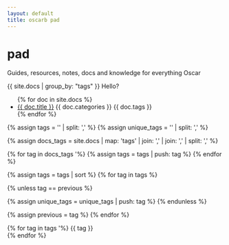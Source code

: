 ```yaml
---
layout: default
title: oscarb pad
---
```


# pad
Guides, resources, notes, docs and knowledge for everything Oscar 

{{ site.docs | group_by: "tags" }} Hello?

<ul>
{% for doc in site.docs %}
<li><a href=".{{ doc.url }}">{{ doc.title }}</a> {{ doc.categories }} {{ doc.tags }}
</li>
{% endfor %}
</ul>

<!-- Create empty arrays -->
{% assign tags = '' | split: ',' %}
{% assign unique_tags = '' | split: ',' %}

<!-- Map and flatten -->
{% assign docs_tags =  site.docs | map: 'tags' | join: ',' | join: ',' | split: ',' %}

<!-- Push to tags -->
{% for tag in docs_tags '%}
  {% assign tags = tags | push: tag %}
{% endfor %}

<!-- Uniq -->
{% assign tags = tags | sort %}
{% for tag in tags %}

<!-- If not equal to previous then it must be unique as sorted -->
{% unless tag == previous %}

<!-- Push to unique_tags -->
{% assign unique_tags = unique_tags | push: tag %}
{% endunless %}

{% assign previous = tag %}
{% endfor %}

{% for tag in tags '%}
  {{ tag }}<br/>
{% endfor %}
